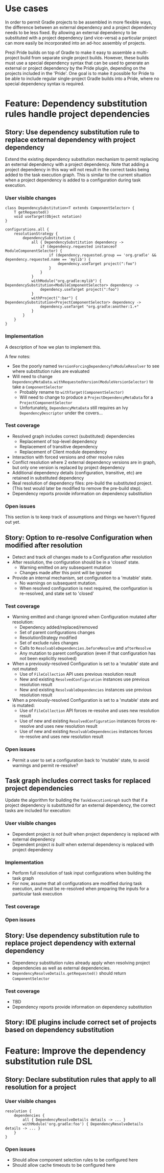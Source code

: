 # Use cases

In order to permit Gradle projects to be assembled in more flexible ways, the difference between an external dependency and a project dependency
needs to be less fixed. By allowing an external dependency to be substituted with a project dependency (and vice-versa) a particular project
can more easily be incorporated into an ad-hoc assembly of projects.

Prezi Pride builds on top of Gradle to make it easy to assemble a multi-project build from separate single project builds. However, these builds
must use a special dependency syntax that can be used to generate an external or project dependency by the Pride plugin, depending on the 
projects included in the 'Pride'. One goal is to make it possible for Pride to be able to include regular single-project Gradle builds into a Pride,
where no special dependency syntax is required.

# Feature: Dependency substitution rules handle project dependencies

## Story: Use dependency substitution rule to replace external dependency with project dependency

Extend the existing dependency substitution mechanism to permit replacing an external dependency with a project dependency.
Note that adding a project dependency in this way will not result in the correct tasks being added to the task execution graph.
This is similar to the current situation when a project dependency is added to a configuration during task execution.

### User visible changes

```
class DependencySubstitution<T extends ComponentSelector> {
    T getRequested()
    void useTarget(Object notation)
}
    
configurations.all {
    resolutionStrategy {
        dependencySubstitution {
            all { DependencySubstitution dependency ->
                if (dependency.requested instanceof ModuleComponentSelector) {
                    if (dependency.requested.group == 'org.gradle' && dependency.requested.name == 'mylib') {
                        dependency.useTarget project(":foo")
                    }
                }
            }
            withModule("org.gradle:mylib") { DependencySubstitution<ModuleComponentSelector> dependency ->
                dependency.useTarget project(":foo")
            }
            withProject(":bar") { DependencySubstitution<ProjectComponentSelector> dependency ->
                dependency.useTarget "org.gradle:another:1.+"
            }
        }
    }
}
```

### Implementation

A description of how we plan to implement this.

A few notes:

- See the poorly named `VersionForcingDependencyToModuleResolver` to see where substitution rules are evaluated
- Will need to change `DependencyMetaData.withRequestedVersion(ModuleVersionSelector)` to take a `ComponentSelector`
    - Probably rename to `withTarget(ComponentSelector)`
    - Will need to change to produce a `ProjectDependencyMetaData` for a `ProjectComponentSelector`
    - Unfortunately, `DependencyMetaData` still requires an Ivy `DependencyDescriptor` under the covers...

### Test coverage

- Resolved graph includes correct (substituted) dependencies
    - Replacement of top-level dependency
    - Replacement of transitive dependency
    - Replacement of Client module dependency
- Interaction with forced versions and other resolve rules
- Conflict resolution where 2 external dependency versions are in graph, but only one version is replaced by project dependency
- Additional dependency details (configuration, transitive, etc) are retained in substituted dependency
- Real resolution of dependency files: pre-build the substituted project. (This test would later be modified to remove the pre-build step).
- Dependency reports provide information on dependency substitution

### Open issues

This section is to keep track of assumptions and things we haven't figured out yet.

## Story: Option to re-resolve Configuration when modified after resolution

- Detect and track _all_ changes made to a Configuration after resolution
- After resolution, the configuration should be in a 'closed' state.
    - Warning emitted on any subsequent mutation
    - Changes made after this point will be ignored
- Provide an internal mechanism, set configuration to a 'mutable' state.
    - No warnings on subsequent mutation.
    - When resolved configuration is next required, the configuration is re-resolved, and state set to 'closed'
    
### Test coverage

- Warning emitted and change ignored when Configuration mutated after resolution:
   - Dependency added/replaced/removed
   - Set of parent configurations changes
   - ResolutionStrategy modified
   - Set of exclude rules changes
   - Calls to `ResolvableDependencies.beforeResolve` and `afterResolve`
   - Any mutation to parent configuration (even if that configuration has not been explicitly resolved)
- When a previously-resolved Configuration is set to a 'mutable' state and not mutated:
   - Use of `FileCollection` API uses previous resolution result
   - New and existing `ResolvedConfiguration` instances use previous resolution result
   - New and existing `ResolvableDependencies` instances use previous resolution result
- When a previously-resolved Configuration is set to a 'mutable' state and is mutated:
   - Use of `FileCollection` API forces re-resolve and uses new resolution result
   - Use of new and existing `ResolvedConfiguration` instances forces re-resolve and uses new resolution result
   - Use of new and existing `ResolvableDependencies` instances forces re-resolve and uses new resolution result

### Open issues

- Permit a user to set a configuration back to 'mutable' state, to avoid warnings and permit re-resolve?

## Task graph includes correct tasks for replaced project dependencies

Update the algorithm for building the `TaskExecutionGraph` such that if a project dependency is substituted for an
external dependency, the correct tasks are included for execution:

### User visible changes

- Dependent project _is not built_ when project dependency is replaced with external dependency
- Dependent project _is built_ when external dependency is replaced with project dependency

### Implementation

- Perform full resolution of task input configurations when building the task graph
- For now, assume that all configurations are modified during task execution, 
  and must be re-resolved when preparing the inputs for a particular task execution

### Test coverage

### Open issues

## Story: Use dependency substitution rule to replace project dependency with external dependency

- Dependency substitution rules already apply when resolving project dependencies as well as external dependencies.
- `DependencyResolveDetails.getRequested()` should return `ComponentSelector`

### Test coverage

- TBD
- Dependency reports provide information on dependency substitution

## Story: IDE plugins include correct set of projects based on dependency substitution

# Feature: Improve the dependency substitution rule DSL

## Story: Declare substitution rules that apply to all resolution for a project

### User visible changes

```
resolution {
    dependencies {
        all { DependencyResolveDetails details -> ... }
        withModule('org.gradle:foo') { DependencyResolveDetails  details -> ... }
    }
}
```

### Open issues

- Should allow component selection rules to be configured here
- Should allow cache timeouts to be configured here


